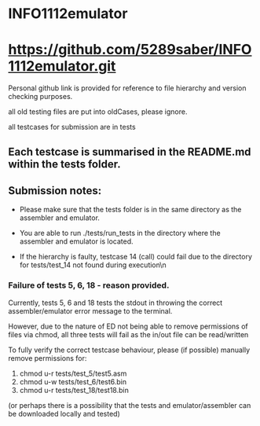 # INFO1112emulator
# https://github.com/5289saber/INFO1112emulator.git

Personal github link is provided for reference to file hierarchy and version checking purposes.

all old testing files are put into oldCases, please ignore.

all testcases for submission are in tests

## Each testcase is summarised in the README.md within the tests folder.

## Submission notes:

- Please make sure that the tests folder is in the same directory as the assembler and emulator.

- You are able to run ./tests/run_tests in the directory where the assembler and emulator is located.

- If the hierarchy is faulty, testcase 14 (call) could fail due to the directory for tests/test_14 not found during execution\n

### Failure of tests 5, 6, 18 - reason provided.
Currently, tests 5, 6 and 18 tests the stdout in throwing the correct assembler/emulator error message to the terminal.

However, due to the nature of ED not being able to remove permissions of files via chmod, all three tests will fail as the in/out file can be read/written

To fully verify the correct testcase behaviour, please (if possible) manually remove permissions for:

1. chmod u-r tests/test_5/test5.asm
2. chmod u-w tests/test_6/test6.bin
3. chmod u-r tests/test_18/test18.bin

(or perhaps there is a possibility that the tests and emulator/assembler can be downloaded locally and tested)

